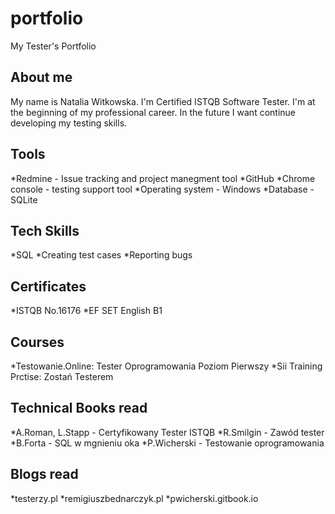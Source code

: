 # portfolio

My Tester's Portfolio
## About me

My name is Natalia Witkowska. I'm Certified ISTQB Software Tester. I'm at the beginning of my professional career. In the future I want continue developing my testing skills.
## Tools

*Redmine - Issue tracking and project manegment tool
*GitHub
*Chrome console - testing support tool
*Operating system - Windows
*Database - SQLite
## Tech Skills

*SQL
*Creating test cases
*Reporting bugs
## Certificates

*ISTQB No.16176
*EF SET English B1
## Courses

*Testowanie.Online: Tester Oprogramowania Poziom Pierwszy
*Sii Training Prctise: Zostań Testerem
## Technical Books read

*A.Roman, L.Stapp - Certyfikowany Tester ISTQB
*R.Smilgin - Zawód tester
*B.Forta - SQL w mgnieniu oka
*P.Wicherski - Testowanie oprogramowania
## Blogs read

*testerzy.pl
*remigiuszbednarczyk.pl
*pwicherski.gitbook.io
